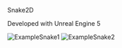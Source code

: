 Snake2D

Developed with Unreal Engine 5

![ExampleSnake1](https://user-images.githubusercontent.com/88842047/191780795-d2adf85e-4c67-4b43-b469-cc97741d0e83.jpg)
![ExampleSnake2](https://user-images.githubusercontent.com/88842047/191780800-385b065a-1dee-40b7-b8ad-a442eeb8f70c.jpg)
